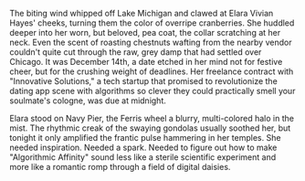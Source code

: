 The biting wind whipped off Lake Michigan and clawed at Elara Vivian Hayes' cheeks, turning them the color of overripe cranberries. She huddled deeper into her worn, but beloved, pea coat, the collar scratching at her neck. Even the scent of roasting chestnuts wafting from the nearby vendor couldn't quite cut through the raw, grey damp that had settled over Chicago. It was December 14th, a date etched in her mind not for festive cheer, but for the crushing weight of deadlines. Her freelance contract with "Innovative Solutions," a tech startup that promised to revolutionize the dating app scene with algorithms so clever they could practically smell your soulmate's cologne, was due at midnight.

Elara stood on Navy Pier, the Ferris wheel a blurry, multi-colored halo in the mist. The rhythmic creak of the swaying gondolas usually soothed her, but tonight it only amplified the frantic pulse hammering in her temples. She needed inspiration. Needed a spark. Needed to figure out how to make "Algorithmic Affinity" sound less like a sterile scientific experiment and more like a romantic romp through a field of digital daisies.
